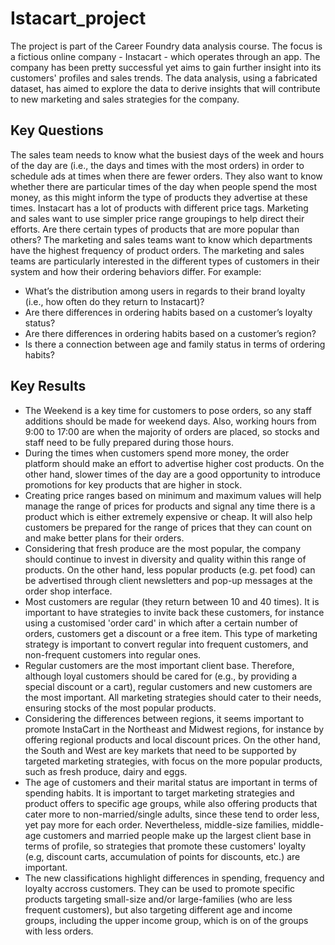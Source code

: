 # Istacart_project
The project is part of the Career Foundry data analysis course. The focus is a fictious online company - Instacart - which operates through an app. The company has been pretty successful yet aims to gain further insight into its customers' profiles and sales trends. The data analysis, using a fabricated dataset, has aimed to explore the data to derive insights that will contribute to new marketing and sales strategies for the company.
## Key Questions
The sales team needs to know what the busiest days of the week and hours of the day
are (i.e., the days and times with the most orders) in order to schedule ads at times
when there are fewer orders.
They also want to know whether there are particular times of the day when people spend
the most money, as this might inform the type of products they advertise at these times.
Instacart has a lot of products with different price tags. Marketing and sales want to use
simpler price range groupings to help direct their efforts.
Are there certain types of products that are more popular than others? The marketing
and sales teams want to know which departments have the highest frequency of product
orders.
The marketing and sales teams are particularly interested in the different types of
customers in their system and how their ordering behaviors differ. For example:
* What’s the distribution among users in regards to their brand loyalty (i.e., how
often do they return to Instacart)?
* Are there differences in ordering habits based on a customer’s loyalty status?
* Are there differences in ordering habits based on a customer’s region?
* Is there a connection between age and family status in terms of ordering habits?
## Key Results
* The Weekend is a key time for customers to pose orders, so any staff additions should be made for weekend days. Also, working hours from 9:00 to 17:00 are when the majority of orders are placed, so stocks and staff need to be fully prepared during those hours.
* During the times when customers spend more money, the order platform should make an effort to advertise higher cost products. On  the other hand, slower times of the day are a good opportunity to introduce promotions for key products that are higher in stock.
* Creating price ranges based on minimum and maximum values will help manage the range of prices for products and signal any time there is a product which is either extremely expensive or cheap. It will also help customers be prepared for the range of prices that they can count on and make better plans for their orders. 
* Considering that fresh produce are the most popular, the company should continue to invest in diversity and quality within this range of products. On the other hand, less popular products (e.g. pet food) can be advertised through client newsletters and pop-up messages at the order shop interface.
* Most customers are regular (they return between 10 and 40 times). It is important to have strategies to invite back these customers, for instance using a customised 'order card' in which after a certain number of orders, customers get a discount or a free item. This type of marketing strategy is important to convert regular into frequent customers, and non-frequent customers into regular ones. 
* Regular customers are the most important client base. Therefore, although loyal customers should be cared for (e.g., by providing a special discount or a cart), regular customers and new customers are the most important. All marketing strategies should cater to their needs, ensuring stocks of the most popular products. 
* Considering the differences between regions, it seems important to promote InstaCart in the Northeast and Midwest regions, for instance by offering regional products and local discount prices. On the other hand, the South and West are key markets that need to be supported by targeted marketing strategies, with focus on the more popular products, such as fresh produce, dairy and eggs. 
* The age of customers and their marital status are important in terms of spending habits. It is important to target marketing strategies and product offers to specific age groups, while also offering products that cater more to non-married/single adults, since these tend to order less, yet pay more for each order. Nevertheless, middle-size families, middle-age customers and married people make up the largest client base in terms of profile, so strategies that promote these customers' loyalty (e.g, discount carts, accumulation of points for discounts, etc.) are important. 
* The new classifications highlight differences in spending, frequency and loyalty accross customers. They can be used to promote specific products targeting small-size and/or large-families (who are less frequent customers), but also targeting different age and income groups, including the upper income group, which is on of the groups with less orders.
